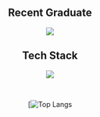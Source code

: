 <h2 align="center">Recent Graduate</h2>

<p align="center">
  <a href="https://skillicons.dev">
    <img src="https://skillicons.dev/icons?i=vscode,git" />
  </a>
</p>

<h2 align="center">Tech Stack</h2>




<p align="center">
  <a href="https://skillicons.dev">
    <img src="https://skillicons.dev/icons?i=ts,js,py,bash,lua,java,c,cpp,php,nodejs,vue,flask,tailwind,html,css,mysql,mongodb" />
  </a>
</p>
<br>


<div align="center">


  
[![Top Langs](https://github-readme-stats.vercel.app/api/top-langs/?username=kaysium&layout=compact)




</div>

